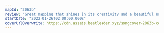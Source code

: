 ```yaml
---
mapId: "2063b"
review: "Great mapping that shines in its creativity and a beautiful Kaleidoscope chroma light show make this map stand out!  Accessibility in the lowers that carry the same energy as the top diffs make this an awesome map for everybody!"
startDate: "2022-01-26T02:00:00.000Z"
coverUrlOverwrite: https://cdn.assets.beatleader.xyz/songcover-2063b-cover.jpg
---
```

